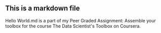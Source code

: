 ## This is a markdown file

Hello World.md is a part of my Peer Graded Assignment: Assemble your toolbox for the course The Data Scientist's Toolbox on Coursera.
